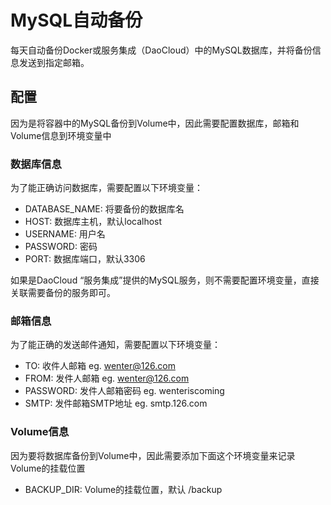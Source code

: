 # MySQL自动备份

每天自动备份Docker或服务集成（DaoCloud）中的MySQL数据库，并将备份信息发送到指定邮箱。

## 配置

因为是将容器中的MySQL备份到Volume中，因此需要配置数据库，邮箱和Volume信息到环境变量中

### 数据库信息

为了能正确访问数据库，需要配置以下环境变量：

+ DATABASE_NAME: 将要备份的数据库名
+ HOST: 数据库主机，默认localhost
+ USERNAME: 用户名 
+ PASSWORD: 密码
+ PORT: 数据库端口，默认3306

如果是DaoCloud “服务集成”提供的MySQL服务，则不需要配置环境变量，直接关联需要备份的服务即可。

### 邮箱信息

为了能正确的发送邮件通知，需要配置以下环境变量：

+ TO: 收件人邮箱 eg. wenter@126.com
+ FROM: 发件人邮箱 eg. wenter@126.com
+ PASSWORD: 发件人邮箱密码 eg. wenteriscoming
+ SMTP: 发件邮箱SMTP地址 eg. smtp.126.com

### Volume信息

因为要将数据库备份到Volume中，因此需要添加下面这个环境变量来记录Volume的挂载位置

+ BACKUP_DIR: Volume的挂载位置，默认 /backup

